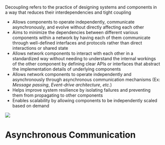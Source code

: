 Decoupling refers to the practice of designing systems and components in a way that reduces their interdependencies and tight coupling

* Allows components to operate independently, communicate asynchronously, and evolve without directly affecting each other
* Aims to minimize the dependencies between different various components within a network by having each of them communicate through well-defined interfaces and protocols rather than direct interactions or shared state
* Allows network components to interact with each other in a standardized way without needing to understand the internal workings of the other component by defining clear APIs or interfaces that abstract the implementation details of underlying components
* Allows network components to operate independently and asynchronously through asynchronous communication mechanisms (Ex: *Message passing*, *Event-drive architecture*, *etc.*)
* Helps improve system resilience by isolating failures and preventing them from propagating to other components
* Enables scalability by allowing components to be independently scaled based on demand

![](https://github.com/JonmarCorpuz/SecondBrain/blob/main/Assets/Whitespace.png)

# Asynchronous Communication

